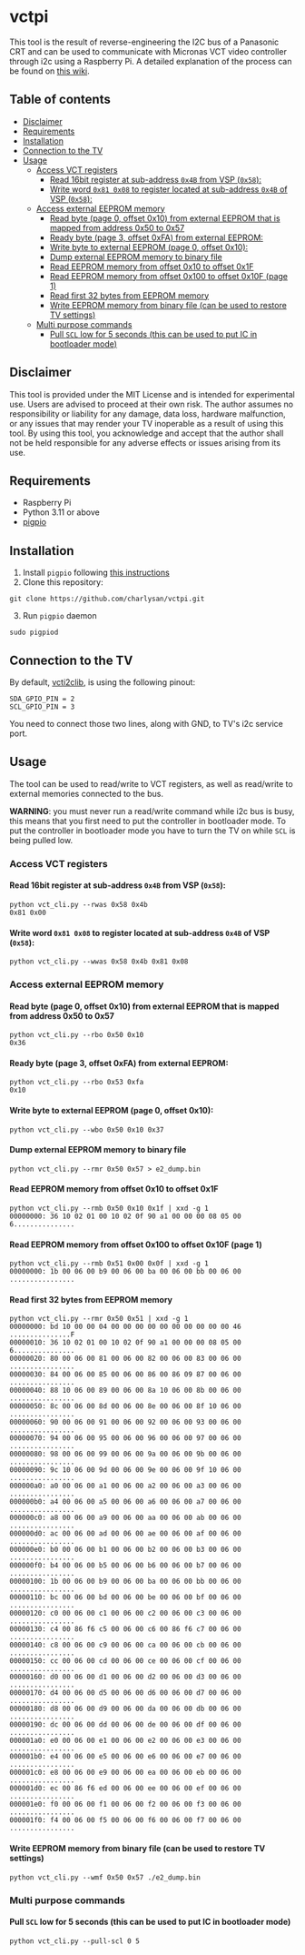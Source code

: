 # vctpi

This tool is the result of reverse-engineering the I2C bus of a Panasonic CRT and can be used to communicate with Micronas VCT video controller through i2c using a Raspberry Pi. A detailed explanation of the process can be found on [this wiki](https://github.com/charlysan/crt_stuff/wiki/I2C-Data-Injection-In-Panasonic-CRT).


## Table of contents
- [Disclaimer](#disclaimer)
- [Requirements](#requirements)
- [Installation](#installation)
- [Connection to the TV](#connection-to-the-tv)
- [Usage](#usage)
  - [Access VCT registers](#access-vct-registers)
    - [Read 16bit register at sub-address `0x4B` from VSP (`0x58`):](#read-16bit-register-at-sub-address-0x4b-from-vsp-0x58)
    - [Write word `0x81 0x08` to register located at sub-address `0x4B` of VSP (`0x58`):](#write-word-0x81-0x08-to-register-located-at-sub-address-0x4b-of-vsp-0x58)
  - [Access external EEPROM memory](#access-external-eeprom-memory)
    - [Read byte (page 0, offset 0x10) from external EEPROM that is mapped from address 0x50 to 0x57](#read-byte-page-0-offset-0x10-from-external-eeprom-that-is-mapped-from-address-0x50-to-0x57)
    - [Ready byte (page 3, offset 0xFA) from external EEPROM:](#ready-byte-page-3-offset-0xfa-from-external-eeprom)
    - [Write byte to external EEPROM (page 0, offset 0x10):](#write-byte-to-external-eeprom-page-0-offset-0x10)
    - [Dump external EEPROM memory to binary file](#dump-external-eeprom-memory-to-binary-file)
    - [Read EEPROM memory from offset 0x10 to offset 0x1F](#read-eeprom-memory-from-offset-0x10-to-offset-0x1f)
    - [Read EEPROM memory from offset 0x100 to offset 0x10F (page 1)](#read-eeprom-memory-from-offset-0x100-to-offset-0x10f-page-1)
    - [Read first 32 bytes from EEPROM memory](#read-first-32-bytes-from-eeprom-memory)
    - [Write EEPROM memory from binary file (can be used to restore TV settings)](#write-eeprom-memory-from-binary-file-can-be-used-to-restore-tv-settings)
  - [Multi purpose commands](#multi-purpose-commands)
    - [Pull `SCL` low for 5 seconds (this can be used to put IC in bootloader mode)](#pull-scl-low-for-5-seconds-this-can-be-used-to-put-ic-in-bootloader-mode)


## Disclaimer

This tool is provided under the MIT License and is intended for experimental use. Users are advised to proceed at their own risk. The author assumes no responsibility or liability for any damage, data loss, hardware malfunction, or any issues that may render your TV inoperable as a result of using this tool. By using this tool, you acknowledge and accept that the author shall not be held responsible for any adverse effects or issues arising from its use.

## Requirements

- Raspberry Pi
- Python 3.11 or above
- [pigpio](https://abyz.me.uk/rpi/pigpio/python.html)
  


## Installation

1. Install `pigpio` following [this instructions](https://abyz.me.uk/rpi/pigpio/download.html)
2. Clone this repository:
```
git clone https://github.com/charlysan/vctpi.git
```
3. Run `pigpio` daemon
```
sudo pigpiod
```

## Connection to the TV

By default, [vcti2clib](https://github.com/charlysan/vctpi/blob/main/vcti2clib/vcti2c.py#L6), is using the following pinout:
```
SDA_GPIO_PIN = 2
SCL_GPIO_PIN = 3
```

You need to connect those two lines, along with GND, to TV's i2c service port.

## Usage

The tool can be used to read/write to VCT registers, as well as read/write to external memories connected to the bus.

**WARNING**: you must never run a read/write command while i2c bus is busy, this means that you first need to put the controller in bootloader mode. To put the controller in bootloader mode you have to turn the TV on while `SCL` is being pulled low.


### Access VCT registers

#### Read 16bit register at sub-address `0x4B` from VSP (`0x58`):
```
python vct_cli.py --rwas 0x58 0x4b
0x81 0x00
```

#### Write word `0x81 0x08` to register located at sub-address `0x4B` of VSP (`0x58`):
```
python vct_cli.py --wwas 0x58 0x4b 0x81 0x08
```

### Access external EEPROM memory

#### Read byte (page 0, offset 0x10) from external EEPROM that is mapped from address 0x50 to 0x57

```
python vct_cli.py --rbo 0x50 0x10
0x36
```

#### Ready byte (page 3, offset 0xFA) from external EEPROM:
```
python vct_cli.py --rbo 0x53 0xfa
0x10
```

#### Write byte to external EEPROM (page 0, offset 0x10):
```
python vct_cli.py --wbo 0x50 0x10 0x37
```

#### Dump external EEPROM memory to binary file
```
python vct_cli.py --rmr 0x50 0x57 > e2_dump.bin
```

#### Read EEPROM memory from offset 0x10 to offset 0x1F
```
python vct_cli.py --rmb 0x50 0x10 0x1f | xxd -g 1
00000000: 36 10 02 01 00 10 02 0f 90 a1 00 00 00 08 05 00  6...............
```

#### Read EEPROM memory from offset 0x100 to offset 0x10F (page 1)
```
python vct_cli.py --rmb 0x51 0x00 0x0f | xxd -g 1
00000000: 1b 00 06 00 b9 00 06 00 ba 00 06 00 bb 00 06 00  ................
```

#### Read first 32 bytes from EEPROM memory
```
python vct_cli.py --rmr 0x50 0x51 | xxd -g 1
00000000: bd 10 00 00 04 00 00 00 00 00 00 00 00 00 00 46  ...............F
00000010: 36 10 02 01 00 10 02 0f 90 a1 00 00 00 08 05 00  6...............
00000020: 80 00 06 00 81 00 06 00 82 00 06 00 83 00 06 00  ................
00000030: 84 00 06 00 85 00 06 00 86 00 86 09 87 00 06 00  ................
00000040: 88 10 06 00 89 00 06 00 8a 10 06 00 8b 00 06 00  ................
00000050: 8c 00 06 00 8d 00 06 00 8e 00 06 00 8f 10 06 00  ................
00000060: 90 00 06 00 91 00 06 00 92 00 06 00 93 00 06 00  ................
00000070: 94 00 06 00 95 00 06 00 96 00 06 00 97 00 06 00  ................
00000080: 98 00 06 00 99 00 06 00 9a 00 06 00 9b 00 06 00  ................
00000090: 9c 10 06 00 9d 00 06 00 9e 00 06 00 9f 10 06 00  ................
000000a0: a0 00 06 00 a1 00 06 00 a2 00 06 00 a3 00 06 00  ................
000000b0: a4 00 06 00 a5 00 06 00 a6 00 06 00 a7 00 06 00  ................
000000c0: a8 00 06 00 a9 00 06 00 aa 00 06 00 ab 00 06 00  ................
000000d0: ac 00 06 00 ad 00 06 00 ae 00 06 00 af 00 06 00  ................
000000e0: b0 00 06 00 b1 00 06 00 b2 00 06 00 b3 00 06 00  ................
000000f0: b4 00 06 00 b5 00 06 00 b6 00 06 00 b7 00 06 00  ................
00000100: 1b 00 06 00 b9 00 06 00 ba 00 06 00 bb 00 06 00  ................
00000110: bc 00 06 00 bd 00 06 00 be 00 06 00 bf 00 06 00  ................
00000120: c0 00 06 00 c1 00 06 00 c2 00 06 00 c3 00 06 00  ................
00000130: c4 00 86 f6 c5 00 06 00 c6 00 86 f6 c7 00 06 00  ................
00000140: c8 00 06 00 c9 00 06 00 ca 00 06 00 cb 00 06 00  ................
00000150: cc 00 06 00 cd 00 06 00 ce 00 06 00 cf 00 06 00  ................
00000160: d0 00 06 00 d1 00 06 00 d2 00 06 00 d3 00 06 00  ................
00000170: d4 00 06 00 d5 00 06 00 d6 00 06 00 d7 00 06 00  ................
00000180: d8 00 06 00 d9 00 06 00 da 00 06 00 db 00 06 00  ................
00000190: dc 00 06 00 dd 00 06 00 de 00 06 00 df 00 06 00  ................
000001a0: e0 00 06 00 e1 00 06 00 e2 00 06 00 e3 00 06 00  ................
000001b0: e4 00 06 00 e5 00 06 00 e6 00 06 00 e7 00 06 00  ................
000001c0: e8 00 06 00 e9 00 06 00 ea 00 06 00 eb 00 06 00  ................
000001d0: ec 00 86 f6 ed 00 06 00 ee 00 06 00 ef 00 06 00  ................
000001e0: f0 00 06 00 f1 00 06 00 f2 00 06 00 f3 00 06 00  ................
000001f0: f4 00 06 00 f5 00 06 00 f6 00 06 00 f7 00 06 00  ................
```

#### Write EEPROM memory from binary file (can be used to restore TV settings)
```
python vct_cli.py --wmf 0x50 0x57 ./e2_dump.bin
```

### Multi purpose commands

#### Pull `SCL` low for 5 seconds (this can be used to put IC in bootloader mode)
```
python vct_cli.py --pull-scl 0 5
```
